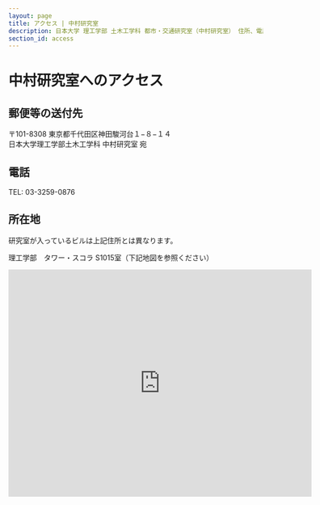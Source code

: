 ```yaml
---
layout: page
title: アクセス | 中村研究室
description: 日本大学 理工学部 土木工学科 都市・交通研究室（中村研究室） 住所、電話、所在地
section_id: access
---
```


# 中村研究室へのアクセス

## 郵便等の送付先

<p>
〒101-8308 東京都千代田区神田駿河台１−８−１４<br />
日本大学理工学部土木工学科 中村研究室 宛
</p>

## 電話

TEL:  03-3259-0876

## 所在地

研究室が入っているビルは上記住所とは異なります。

理工学部　タワー・スコラ S1015室（下記地図を参照ください）

<iframe src="https://www.google.com/maps/embed?pb=!1m14!1m8!1m3!1d1620.0841161518533!2d139.7643084!3d35.6974775!3m2!1i1024!2i768!4f13.1!3m3!1m2!1s0x60188c1a52207b3b%3A0x1f9641a4f6eaf2f!2z44CSMTAxLTAwNjIg5p2x5Lqs6YO95Y2D5Luj55Sw5Yy656We55Sw6ae_5rKz5Y-w77yT5LiB55uu77yR77yR4oiS77yU!5e0!3m2!1sja!2sjp!4v1561179980871!5m2!1sja!2sjp" width="600" height="450" frameborder="0" style="border:0" allowfullscreen></iframe>
